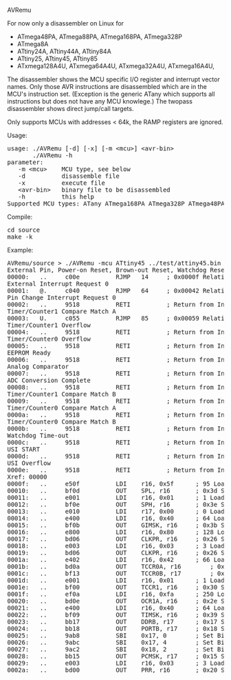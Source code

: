 AVRemu

For now only a disassembler on Linux for
- ATmega48PA, ATmega88PA, ATmega168PA, ATmega328P
- ATmega8A
- ATtiny24A, ATtiny44A, ATtiny84A
- ATtiny25, ATtiny45, ATtiny85
- ATxmega128A4U, ATxmega64A4U, ATxmega32A4U, ATxmega16A4U,

The disassembler shows the MCU specific I/O register and interrupt vector names. Only those AVR instructions are disassembled which are in the MCU's instruction set. (Exception is the generic ATany which supports all instructions but does not have any MCU knowlege.)
The twopass disassembler shows direct jump/call targets.

Only supports MCUs with addresses < 64k, the RAMP registers are ignored.

Usage: 
<pre>
usage: ./AVRemu [-d] [-x] [-m &lt;mcu&gt;] &lt;avr-bin&gt;
       ./AVRemu -h
parameter:
   -m &lt;mcu&gt;    MCU type, see below
   -d          disassemble file
   -x          execute file
   &lt;avr-bin&gt;   binary file to be disassembled
   -h          this help
Supported MCU types: ATany ATmega168PA ATmega328P ATmega48PA ATmega88PA ATmega8A ATtiny24A ATtiny25 ATtiny44A ATtiny45 ATtiny84A ATtiny85 ATxmega128A4U ATxmega16A4U ATxmega32A4U ATxmega64A4U
</pre>

Compile:
<pre>
cd source
make -k
</pre>

Example:
<pre>
AVRemu/source > ./AVRemu -mcu ATtiny45 ../test/attiny45.bin 
External Pin, Power-on Reset, Brown-out Reset, Watchdog Reset
00000:   ..     c00e          RJMP   14		; 0x0000f Relative Jump
External Interrupt Request 0
00001:   @.     c040          RJMP   64		; 0x00042 Relative Jump
Pin Change Interrupt Request 0
00002:   ..     9518          RETI  		; Return from Interrupt
Timer/Counter1 Compare Match A
00003:   U.     c055          RJMP   85		; 0x00059 Relative Jump
Timer/Counter1 Overflow
00004:   ..     9518          RETI  		; Return from Interrupt
Timer/Counter0 Overflow
00005:   ..     9518          RETI  		; Return from Interrupt
EEPROM Ready
00006:   ..     9518          RETI  		; Return from Interrupt
Analog Comparator
00007:   ..     9518          RETI  		; Return from Interrupt
ADC Conversion Complete
00008:   ..     9518          RETI  		; Return from Interrupt
Timer/Counter1 Compare Match B
00009:   ..     9518          RETI  		; Return from Interrupt
Timer/Counter0 Compare Match A
0000a:   ..     9518          RETI  		; Return from Interrupt
Timer/Counter0 Compare Match B
0000b:   ..     9518          RETI  		; Return from Interrupt
Watchdog Time-out
0000c:   ..     9518          RETI  		; Return from Interrupt
USI START
0000d:   ..     9518          RETI  		; Return from Interrupt
USI Overflow
0000e:   ..     9518          RETI  		; Return from Interrupt
Xref: 00000
0000f:   ..     e50f          LDI    r16, 0x5f		; 95 Load Immediate
00010:   ..     bf0d          OUT    SPL, r16		; 0x3d Store Register to I/O Location
00011:   ..     e001          LDI    r16, 0x01		; 1 Load Immediate
00012:   ..     bf0e          OUT    SPH, r16		; 0x3e Store Register to I/O Location
00013:   ..     e010          LDI    r17, 0x00		; 0 Load Immediate
00014:   ..     e400          LDI    r16, 0x40		; 64 Load Immediate
00015:   ..     bf0b          OUT    GIMSK, r16		; 0x3b Store Register to I/O Location
00016:   ..     e800          LDI    r16, 0x80		; 128 Load Immediate
00017:   ..     bd06          OUT    CLKPR, r16		; 0x26 Store Register to I/O Location
00018:   ..     e003          LDI    r16, 0x03		; 3 Load Immediate
00019:   ..     bd06          OUT    CLKPR, r16		; 0x26 Store Register to I/O Location
0001a:   ..     e402          LDI    r16, 0x42		; 66 Load Immediate
0001b:   ..     bd0a          OUT    TCCR0A, r16		; 0x2a Store Register to I/O Location
0001c:   ..     bf13          OUT    TCCR0B, r17		; 0x33 Store Register to I/O Location
0001d:   ..     e001          LDI    r16, 0x01		; 1 Load Immediate
0001e:   ..     bf00          OUT    TCCR1, r16		; 0x30 Store Register to I/O Location
0001f:   ..     ef0a          LDI    r16, 0xfa		; 250 Load Immediate
00020:   ..     bd0e          OUT    OCR1A, r16		; 0x2e Store Register to I/O Location
00021:   ..     e400          LDI    r16, 0x40		; 64 Load Immediate
00022:   ..     bf09          OUT    TIMSK, r16		; 0x39 Store Register to I/O Location
00023:   ..     bb17          OUT    DDRB, r17		; 0x17 Store Register to I/O Location
00024:   ..     bb18          OUT    PORTB, r17		; 0x18 Store Register to I/O Location
00025:   ..     9ab8          SBI    0x17, 0		; Set Bit in I/O Register
00026:   ..     9abc          SBI    0x17, 4		; Set Bit in I/O Register
00027:   ..     9ac2          SBI    0x18, 2		; Set Bit in I/O Register
00028:   ..     bb15          OUT    PCMSK, r17		; 0x15 Store Register to I/O Location
00029:   ..     e003          LDI    r16, 0x03		; 3 Load Immediate
0002a:   ..     bd00          OUT    PRR, r16		; 0x20 Store Register to I/O Location
</pre>
